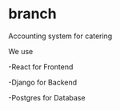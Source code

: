 # branch
Accounting system for catering

We use

-React for Frontend

-Django for Backend

-Postgres for Database
